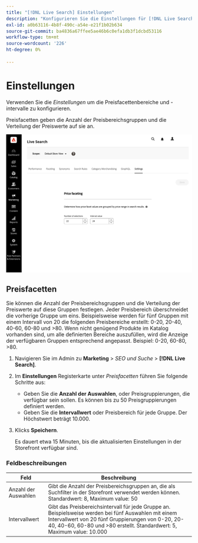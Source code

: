 ```yaml
---
title: "[!DNL Live Search] Einstellungen"
description: "Konfigurieren Sie die Einstellungen für [!DNL Live Search] Dienst."
exl-id: a0b63116-4b8f-490c-a54e-e21f1b02b634
source-git-commit: ba4836a67ffee5ae46b6c0efa1db3f1dcbd53116
workflow-type: tm+mt
source-wordcount: '226'
ht-degree: 0%

---
```


# Einstellungen

Verwenden Sie die *Einstellungen* um die Preisfacettenbereiche und -intervalle zu konfigurieren.

Preisfacetten geben die Anzahl der Preisbereichsgruppen und die Verteilung der Preiswerte auf sie an.

![Einstellungen](assets/settings.png)

## Preisfacetten

Sie können die Anzahl der Preisbereichsgruppen und die Verteilung der Preiswerte auf diese Gruppen festlegen. Jeder Preisbereich überschneidet die vorherige Gruppe um eins. Beispielsweise werden für fünf Gruppen mit einem Intervall von 20 die folgenden Preisbereiche erstellt: 0-20, 20-40, 40-60, 60-80 und >80. Wenn nicht genügend Produkte im Katalog vorhanden sind, um alle definierten Bereiche auszufüllen, wird die Anzeige der verfügbaren Gruppen entsprechend angepasst. Beispiel: 0-20, 60-80, >80.

1. Navigieren Sie im Admin zu **Marketing** > *SEO und Suche* > **[!DNL Live Search]**.
1. Im **Einstellungen** Registerkarte unter *Preisfacetten* führen Sie folgende Schritte aus:
   * Geben Sie die **Anzahl der Auswahlen**, oder Preisgruppierungen, die verfügbar sein sollen. Es können bis zu 50 Preisgruppierungen definiert werden.
   * Geben Sie die **Intervallwert** oder Preisbereich für jede Gruppe. Der Höchstwert beträgt 10.000.
1. Klicks **Speichern**.

   Es dauert etwa 15 Minuten, bis die aktualisierten Einstellungen in der Storefront verfügbar sind.

### Feldbeschreibungen

| Feld | Beschreibung |
|--- |--- |
| Anzahl der Auswahlen | Gibt die Anzahl der Preisbereichsgruppen an, die als Suchfilter in der Storefront verwendet werden können. Standardwert: 8, Maximum value: 50 |
| Intervallwert | Gibt das Preisbereichsintervall für jede Gruppe an. Beispielsweise werden bei fünf Auswahlen mit einem Intervallwert von 20 fünf Gruppierungen von 0-20, 20-40, 40-60, 60-80 und >80 erstellt. Standardwert: 5, Maximum value: 10.000 |
